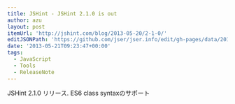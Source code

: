 ```yaml
---
title: JSHint - JSHint 2.1.0 is out
author: azu
layout: post
itemUrl: 'http://jshint.com/blog/2013-05-20/2-1-0/'
editJSONPath: 'https://github.com/jser/jser.info/edit/gh-pages/data/2013/05/index.json'
date: '2013-05-21T09:23:47+00:00'
tags:
  - JavaScript
  - Tools
  - ReleaseNote
---
```

JSHint 2.1.0 リリース.
ES6 class syntaxのサポート

